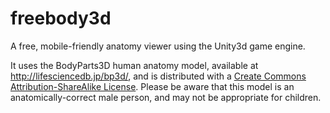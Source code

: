 freebody3d
==========

A free, mobile-friendly anatomy viewer using the Unity3d game engine.

It uses the BodyParts3D human anatomy model, available at http://lifesciencedb.jp/bp3d/, and is distributed with a [Create Commons Attribution-ShareAlike License](http://creativecommons.org/licenses/by-sa/2.1/jp/deed.en_US). Please be aware that this model is an anatomically-correct male person, and may not be appropriate for children.

